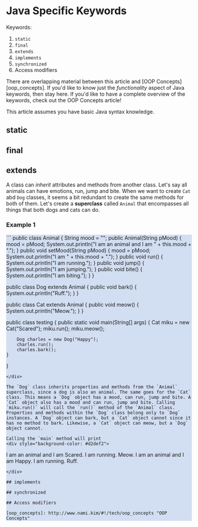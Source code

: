 # Java Specific Keywords

Keywords:
1. `static`
1. `final`
1. `extends`
1. `implements`
1. `synchronized`
1. Access modifiers

There are overlapping material between this article and [OOP Concepts][oop_concepts]. If you'd like to know just the *functionality* aspect of Java keywords, then stay here. If you'd like to have a complete overview of the keywords, check out the OOP Concepts article!

This article assumes you have basic Java syntax knowledge.

## static

## final

## extends
A class can *inherit* attributes and methods from another class. Let's say all animals can have emotions, run, jump and bite. When we want to create `Cat` abd `Dog` classes, it seems a bit redundant to create the same methods for both of them. Let's create a **superclass** called `Animal` that encompasses all things that both dogs and cats can do.

### Example 1
<div style="background-color: #d2def2">
```
public class Animal {
    String mood = "";
    public Animal(String pMood) {
        mood = pMood;
        System.out.println("I am an animal and I am " + this.mood + ".");
    }
    public void setMood(String pMood) {
        mood = pMood;
        System.out.println("I am " + this.mood + ".");
    }
    public void run() {
        System.out.println("I am running.");
    }
    public void jump() {
        System.out.println("I am jumping.");
    }
    public void bite() {
        System.out.println("I am biting.");
    }
}

public class Dog extends Animal {
    public void bark() {
        System.out.println("Ruff.");
    }
}

public class Cat extends Animal {
    public void meow() {
        System.out.println("Meow.");
    }
}

public class testing {
    public static void main(String[] args) {
        Cat miku = new Cat("Scared");
        miku.run();
        miku.meow();

        Dog charles = new Dog("Happy");
        charles.run();
        charles.bark();
    }
}
```
</div>

The `Dog` class inherits properties and methods from the `Animal` superclass, since a dog is also an animal. The same goes for the `Cat` class. This means a `Dog` object has a mood, can run, jump and bite. A `Cat` object also has a mood and can run, jump and bite. Calling `miku.run()` will call the `run()` method of the `Animal` class.
Properties and methods within the `Dog` class belong only to `Dog` instances. A `Dog` object can bark, but a `Cat` object cannot since it has no method to bark. Likewise, a `Cat` object can meow, but a `Dog` object cannot. 

Calling the `main` method will print
<div style="background-color: #d2def2">
```
I am an animal and I am Scared.
I am running.
Meow.
I am an animal and I am Happy.
I am running.
Ruff.
```
</div>

## implements

## synchronized

## Access modifiers

[oop_concepts]: http://www.nami.kim/#!/tech/oop_concepts "OOP Concepts"